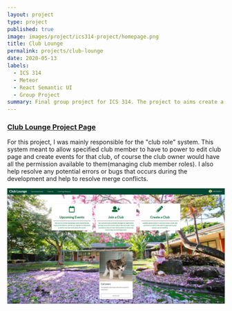 ```yaml
---
layout: project
type: project
published: true
image: images/project/ics314-project/homepage.png
title: Club Lounge
permalink: projects/club-lounge
date: 2020-05-13
labels:
  - ICS 314
  - Meteor
  - React Semantic UI
  - Group Project
summary: Final group project for ICS 314. The project to aims create a place for Manoa club to host their event details.
---
```

### [Club Lounge Project Page](https://club-lounge.github.io/)
For this project, I was mainly responsible for the "club role" system. This system meant to allow specified club member to have to power to edit club page and create events for that club, of course the club owner would have all the permission available to them(managing club member roles). I also help resolve any potential errors or bugs that occurs during the development and help to resolve merge conflicts.

<img src="/images/project/ics314-project/homepage.png" class="ui rounded image">
